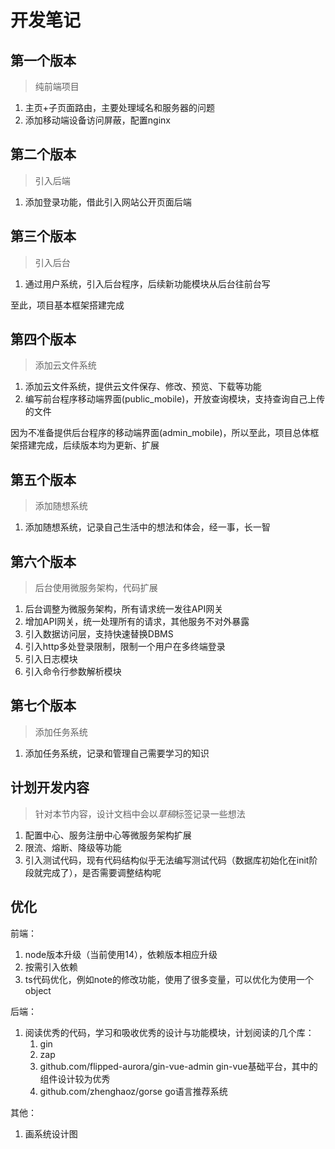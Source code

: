 # 开发笔记

## 第一个版本

> 纯前端项目

1. 主页+子页面路由，主要处理域名和服务器的问题
1. 添加移动端设备访问屏蔽，配置nginx

## 第二个版本

> 引入后端

1. 添加登录功能，借此引入网站公开页面后端

## 第三个版本

> 引入后台

1. 通过用户系统，引入后台程序，后续新功能模块从后台往前台写

至此，项目基本框架搭建完成

## 第四个版本

> 添加云文件系统

1. 添加云文件系统，提供云文件保存、修改、预览、下载等功能
2. 编写前台程序移动端界面(public_mobile)，开放查询模块，支持查询自己上传的文件

因为不准备提供后台程序的移动端界面(admin_mobile)，所以至此，项目总体框架搭建完成，后续版本均为更新、扩展

## 第五个版本

> 添加随想系统

1. 添加随想系统，记录自己生活中的想法和体会，经一事，长一智

## 第六个版本

> 后台使用微服务架构，代码扩展

1. 后台调整为微服务架构，所有请求统一发往API网关
2. 增加API网关，统一处理所有的请求，其他服务不对外暴露
3. 引入数据访问层，支持快速替换DBMS
4. 引入http多处登录限制，限制一个用户在多终端登录
5. 引入日志模块
6. 引入命令行参数解析模块

## 第七个版本

> 添加任务系统

1. 添加任务系统，记录和管理自己需要学习的知识

## 计划开发内容

> 针对本节内容，设计文档中会以*草稿*标签记录一些想法

1. 配置中心、服务注册中心等微服务架构扩展
2. 限流、熔断、降级等功能
3. 引入测试代码，现有代码结构似乎无法编写测试代码（数据库初始化在init阶段就完成了），是否需要调整结构呢

## 优化

前端：

1. node版本升级（当前使用14），依赖版本相应升级
2. 按需引入依赖
3. ts代码优化，例如note的修改功能，使用了很多变量，可以优化为使用一个object

后端：

1. 阅读优秀的代码，学习和吸收优秀的设计与功能模块，计划阅读的几个库：
    1. gin
    2. zap
    3. github.com/flipped-aurora/gin-vue-admin gin-vue基础平台，其中的组件设计较为优秀
    4. github.com/zhenghaoz/gorse go语言推荐系统

其他：

1. 画系统设计图
